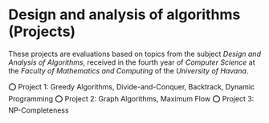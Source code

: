 # Design and analysis of algorithms (Projects)

These projects are evaluations based on topics from the subject *Design and Analysis of Algorithms*, received in the fourth year of *Computer Science* at the *Faculty of Mathematics and Computing* of the *University of Havana*.

⭕️ Project 1: Greedy Algorithms, Divide-and-Conquer, Backtrack, Dynamic Programming
⭕️ Project 2: Graph Algorithms, Maximum Flow
⭕️ Project 3: NP-Completeness
